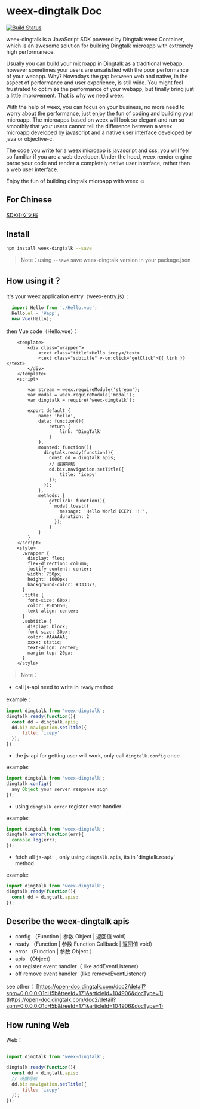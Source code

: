 # weex-dingtalk Doc

[![Build Status](https://travis-ci.org/icepy/weex-dingtalk.svg?branch=master)](https://travis-ci.org/icepy/weex-dingtalk)

weex-dingtalk is a JavaScript SDK powered by Dingtalk weex Container, which is an awesome solution for building Dingtalk microapp with extremely high performanece.

Usually you can build your microapp in Dingtalk as a traditional webapp, however sometimes your users are unsatisfied with the poor performance of your webapp. Why? Nowadays the gap between web and native, in the aspect of performance and user experience, is still wide. You might feel frustrated to optimize the performance of your webapp, but finally bring just a little improvement. That is why we need weex.

With the help of weex, you can focus on your business, no more need to worry about the performance, just enjoy the fun of coding and building your microapp. The microapps based on weex will look so elegant and run so smoothly that your users cannot tell the difference between a weex microapp developed by javascript and a native user interface developed by java or objective-c.

The code you write for a weex microapp is javascript and css, you will feel so familiar if you are a web developer. Under the hood, weex render engine parse your code and render a completely native user interface, rather than a web user interface.

Enjoy the fun of building dingtalk microapp with weex ☺

## For Chinese

[SDK中文文档](https://github.com/icepy/weex-dingtalk/blob/master/README-cn.md)

## Install

```bash
npm install weex-dingtalk --save
```

> Note：using `--save` save weex-dingtalk version in your package.json

## How using it？

it's your weex application entry（weex-entry.js）：

```JavaScript
  import Hello from './Hello.vue';
  Hello.el = '#app';
  new Vue(Hello);
```

then Vue code（Hello.vue）：

```Vue
    <template>
        <div class="wrapper">
            <text class="title">Hello icepy</text>
            <text class="subtitle" v-on:click="getClick">{{ link }}</text>
        </div>
    </template>
    <script>

        var stream = weex.requireModule('stream');
        var modal = weex.requireModule('modal');
        var dingtalk = require('weex-dingtalk');

        export default {
            name: 'hello',
            data: function(){
                return {
                    link: 'DingTalk'
                }
            },
            mounted: function(){
              dingtalk.ready(function(){
                const dd = dingtalk.apis;
                // 设置导航
                dd.biz.navigation.setTitle({
                    title: 'icepy'
                });
              });
            },
            methods: {
                getClick: function(){
                  modal.toast({
                    message: 'Hello World ICEPY !!!',
                    duration: 2
                  });
                }
            }
        }
    </script>
    <style>
      .wrapper {
        display: flex;
        flex-direction: column;
        justify-content: center;
        width: 750px;
        height: 1000px;
        background-color: #333377;
      }
      .title {
        font-size: 60px;
        color: #505050;
        text-align: center;
      }
      .subtitle {
        display: block;
        font-size: 30px;
        color: #AAAAAA;
        xxxx: static;
        text-align: center;
        margin-top: 20px;
      }
    </style>
```

> Note：

- call js-api need to write  in `ready` method

example：

```JavaScript
import dingtalk from 'weex-dingtalk';
dingtalk.ready(function(){
  const dd = dingtalk.apis;
  dd.biz.navigation.setTitle({
      title: 'icepy'
  });
})
```

- the js-api for getting user will work, only call `dingtalk.config` once

example:

```JavaScript
import dingtalk from 'weex-dingtalk';
dingtalk.config({
  any Object your server response sign
});
```

- using `dingtalk.error` register error handler

example:

```JavaScript
import dingtalk from 'weex-dingtalk';
dingtalk.error(function(err){
  console.log(err);
});
```
- fetch all `js-api ` , only using `dingtalk.apis`, its in 'dingtalk.ready' method

example:

```JavaScript
import dingtalk from 'weex-dingtalk';
dingtalk.ready(function(){
  const dd = dingtalk.apis;
});
```

## Describe the weex-dingtalk apis

* config （Function | 参数 Object | 返回值 void）
* ready （Function | 参数 Function Callback | 返回值 void）
* error （Function | 参数 Object ）
* apis （Object）
* on register event handler（ like addEventListener）
* off remove event handler（like removeEventListener）

see other： [https://open-doc.dingtalk.com/doc2/detail?spm=0.0.0.0.O1cH5b&treeId=171&articleId=104906&docType=1](https://open-doc.dingtalk.com/doc2/detail?spm=0.0.0.0.O1cH5b&treeId=171&articleId=104906&docType=1)

## How runing Web

Web：

```JavaScript

import dingtalk from 'weex-dingtalk';

dingtalk.ready(function(){
  const dd = dingtalk.apis;
  // 设置导航
  dd.biz.navigation.setTitle({
      title: 'icepy'
  });
});

```
